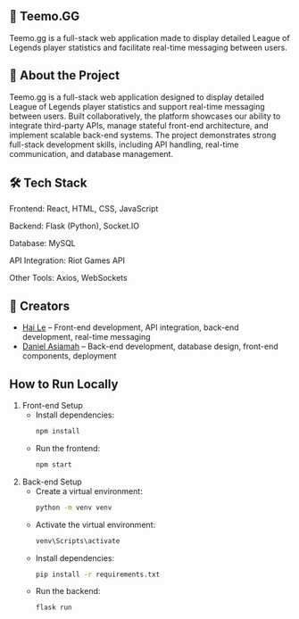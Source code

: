 ## 🌟 Teemo.GG
Teemo.gg is a full-stack web application made to display detailed League of Legends player statistics and facilitate real-time messaging between users.
## 📘 About the Project
Teemo.gg is a full-stack web application designed to display detailed League of Legends player statistics and support real-time messaging between users. Built collaboratively, the platform showcases our ability to integrate third-party APIs, manage stateful front-end architecture, and implement scalable back-end systems. The project demonstrates strong full-stack development skills, including API handling, real-time communication, and database management.
## 🛠️ Tech Stack
Frontend: React, HTML, CSS, JavaScript

Backend: Flask (Python), Socket.IO

Database: MySQL

API Integration: Riot Games API

Other Tools: Axios, WebSockets
## 👥 Creators
- [Hai Le](https://github.com/Doeroy) – Front-end development, API integration, back-end development, real-time messaging  
- [Daniel Asiamah](https://github.com/dasiamah308) – Back-end development, database design, front-end components, deployment
## How to Run Locally
1. Front-end Setup
    - Install dependencies:
      ```bash
      npm install
      ```
    - Run the frontend:
      ```bash
      npm start
      ```
2. Back-end Setup
    - Create a virtual environment:
      ```bash
      python -m venv venv
      ```
    - Activate the virtual environment:
      ```bash
      venv\Scripts\activate
      ```
    - Install dependencies:
      ```bash
      pip install -r requirements.txt
      ```
    - Run the backend:
      ```bash
      flask run
      ```
